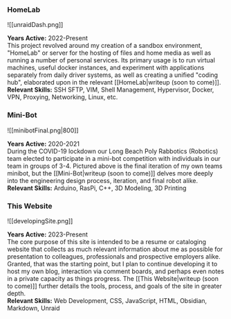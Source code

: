 <h3>HomeLab</h3>

![[unraidDash.png]]

**Years Active:** 2022-Present<br>
This project revolved around my creation of a sandbox environment, "HomeLab" or server for the hosting of files and home media as well as running a number of personal services. Its primary usage is to run virtual machines, useful docker instances, and experiment with applications separately from daily driver systems, as well as creating a unified "coding hub", elaborated upon in the relevant [[HomeLab|writeup (soon to come)]].
<br>**Relevant Skills:** SSH SFTP, VIM, Shell Management, Hypervisor, Docker, VPN, Proxying, Networking, Linux, etc. <br>

<h3>Mini-Bot</h3>

![[minibotFinal.png|800]]

**Years Active:** 2020-2021 <br>
During the COVID-19 lockdown our Long Beach Poly Rabbotics (Robotics) team elected to participate in a mini-bot competition with individuals in our team in groups of 3-4. Pictured above is the final iteration of my own teams minibot, but the [[Mini-Bot|writeup (soon to come)]] delves more deeply into the engineering design process, iteration, and final robot alike.
<br>**Relevant Skills:** Arduino, RasPi, C++, 3D Modeling, 3D Printing<br>

<h3>This Website</h3>

![[developingSite.png]]

**Years Active:** 2023-Present <br>
The core purpose of this site is intended to be a resume or cataloging website that collects as much relevant information about me as possible for presentation to colleagues, professionals and prospective employers alike. Granted, that was the starting point, but I plan to continue developing it to host my own blog, interaction via comment boards, and perhaps even notes in a private capacity as things progress. The [[This Website|writeup (soon to come)]] further details the tools, process, and goals of the site in greater depth. <br>
**Relevant Skills:** Web Development, CSS, JavaScript, HTML, Obsidian, Markdown, Unraid <br>